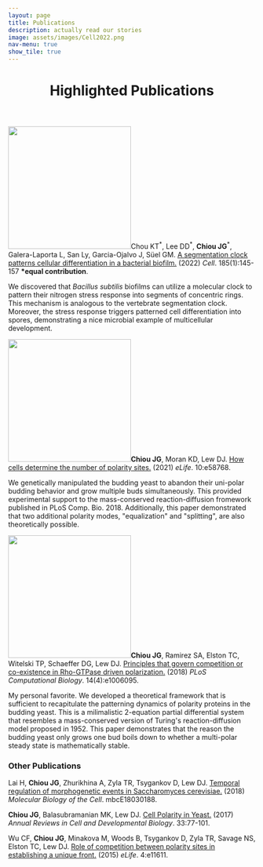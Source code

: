 ```yaml
---
layout: page
title: Publications
description: actually read our stories
image: assets/images/Cell2022.png
nav-menu: true
show_tile: true
---
```


<header>
	<div class=inner>
		<h1>Highlighted Publications</h1>
	</div>
</header>

<section id="2023Cell">
	<div class=inner>
		<p><span class="image left"><img src="{% link assets/images/Cell2022.png %}" alt="" style="width:250px;height:250px;"></span>Chou KT<sup>*</sup>, Lee DD<sup>*</sup>, <b>Chiou JG</b><sup>*</sup>,  Galera-Laporta L, San Ly, Garcia-Ojalvo J, Süel GM. <a href = "https://doi.org/10.1016/j.cell.2021.12.001" target="_blank">A segmentation clock patterns cellular differentiation in a bacterial biofilm.</a> (2022) <i>Cell</i>. 185(1):145-157 <b>*equal contribution</b>.</p>
		<p>We discovered that <i>Bacillus subtilis</i> biofilms can utilize a molecular clock to pattern their nitrogen stress response into segments of concentric rings. This mechanism is analogous to the vertebrate segmentation clock. Moreover, the stress response triggers patterned cell differentiation into spores, demonstrating a nice microbial example of multicellular development.</p>
	</div>
</section>

<section id="2022ELife">
	<div class=inner>
		<p><span class="image left"><img src="{% link assets/images/Elife2021.png %}" alt="" style="width:250px;height:250px;"></span><b>Chiou JG</b>, Moran KD, Lew DJ. <a href= "https://doi.org/10.7554/eLife.58768" target="_blank">How cells determine the number of polarity sites.</a> (2021) <i>eLife</i>. 10:e58768.<br></p>
		<p>We genetically manipulated the budding yeast to abandon their uni-polar budding behavior and grow multiple buds simultaneously. This provided experimental support to the mass-conserved reaction-diffusion fromework published in PLoS Comp. Bio. 2018. Additionally, this paper demonstrated that two additional polarity modes, "equalization" and "splitting", are also theoretically possible.</p>
	</div>
</section>

<section id="2018PloSCompBio">
	<div class=inner>
		<p><span class="image left"><img src="{% link assets/images/PLoSCompBio2018.png %}" alt="" style="width:250px;height:250px;"></span><b>Chiou JG</b>, Ramirez SA, Elston TC, Witelski TP, Schaeffer DG, Lew DJ. <a href= "https://doi.org/10.1371/journal.pcbi.1006095" target="_blank">Principles that govern competition or co-existence in Rho-GTPase driven polarization.</a> (2018) <i>PLoS Computational Biology</i>. 14(4):e1006095.<br></p>
		<p>My personal favorite. We developed a theoretical framework that is sufficient to recapitulate the patterning dynamics of polarity proteins in the budding yeast. This is a milimalistic 2-equation partial differential system that resembles a mass-conserved version of Turing's reaction-diffusion model proposed in 1952. This paper demonstrates that the reason the budding yeast only grows one bud boils down to whether a multi-polar steady state is mathematically stable. 
		</p>
	</div>
</section>

<section id="OtherPublications">
	<div class=inner>
		<h3>Other Publications</h3>
	</div>
	<div class=inner>
		<p>Lai H, <b>Chiou JG</b>, Zhurikhina A, Zyla TR, Tsygankov D, Lew DJ. <a href= "https://doi.org/10.1091/mbc.E18-03-0188" target="_blank">Temporal regulation of morphogenetic events in Saccharomyces cerevisiae.</a> (2018) <i>Molecular Biology of the Cell</i>. mbcE18030188.<br></p>
		<p><b>Chiou JG</b>, Balasubramanian MK, Lew DJ. <a href= "https://doi.org/10.1146/annurev-cellbio-100616-060856" target="_blank">Cell Polarity in Yeast.</a> (2017) <i>Annual Reviews in Cell and Developmental Biology</i>. 33:77-101.<br></p>
		<p>Wu CF, <b>Chiou JG</b>, Minakova M, Woods B, Tsygankov D, Zyla TR, Savage NS, Elston TC, Lew DJ. <a href= "https://doi.org/10.7554/eLife.11611" target="_blank">Role of competition between polarity sites in establishing a unique front.</a> (2015) <i>eLife</i>. 4:e11611.<br></p>
	</div>
</section>

